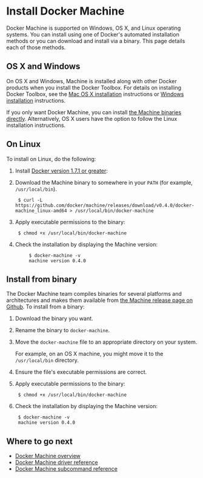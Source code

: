 <!--[metadata]>
+++
title = "Docker Machine"
description = "How to install Docker Machine"
keywords = ["machine, orchestration, install, installation, docker, documentation"]
[menu.main]
parent="mn_install"
weight=3
+++
<![end-metadata]-->

# Install Docker Machine

Docker Machine is supported on Windows, OS X, and Linux operating systems. You
can install using one of Docker's automated installation methods or you can
download and install via a binary. This page details each of those methods.

## OS X and Windows

On OS X and Windows, Machine is installed along with other Docker products when
you install the Docker Toolbox. For details on installing Docker Toolbox, see
the <a href="https://docs.docker.com/installation/mac/" target="_blank">Mac OS X
installation</a> instructions or <a
href="https://docs.docker.com/installation/windows" target="_blank">Windows
installation</a> instructions.

If you only want Docker Machine, you can install [the Machine binaries
directly](https://github.com/docker/machine/releases/). Alternatively, OS X
users have the option to follow the Linux installation instructions.

## On Linux

To install on Linux, do the following:

1. Install <a href="https://docs.docker.com/installation/"
target="_blank">Docker version 1.7.1 or greater</a>:

2. Download the Machine binary to somewhere in your `PATH` (for example,
`/usr/local/bin`).

        $ curl -L https://github.com/docker/machine/releases/download/v0.4.0/docker-machine_linux-amd64 > /usr/local/bin/docker-machine

3. Apply executable permissions to the binary:

        $ chmod +x /usr/local/bin/docker-machine

4. Check the installation by displaying the Machine version:

			$ docker-machine -v
			machine version 0.4.0

## Install from binary

The Docker Machine team compiles binaries for several platforms and
architectures and makes them available from [the Machine release page on
Github](https://github.com/docker/machine/releases/). To install from a binary:

1. Download the binary you want.
2. Rename the binary to `docker-machine`.
3. Move the `docker-machine` file to an appropriate directory on your system.

    For example, on an OS X machine, you might move it to the `/usr/local/bin`
    directory.

4. Ensure the file's executable permissions are correct.
5. Apply executable permissions to the binary:

        $ chmod +x /usr/local/bin/docker-machine

6. Check the installation by displaying the Machine version:

        $ docker-machine -v
        machine version 0.4.0

## Where to go next

* [Docker Machine overview](/)
* [Docker Machine driver reference](/drivers)
* [Docker Machine subcommand reference](/reference)
